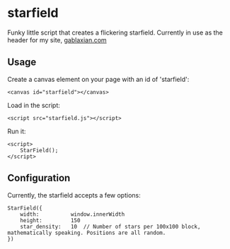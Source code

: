 starfield
=========

Funky little script that creates a flickering starfield. Currently in use as the header for my site, [gablaxian.com](http://gablaxian.com)

## Usage

Create a canvas element on your page with an id of 'starfield':

    <canvas id="starfield"></canvas>

Load in the script:
    
    <script src="starfield.js"></script>

Run it:

    <script>
        StarField();
    </script>

## Configuration

Currently, the starfield accepts a few options:

    StarField({
        width:          window.innerWidth
        height:         150
        star_density:   10  // Number of stars per 100x100 block, mathematically speaking. Positions are all random.
    })
